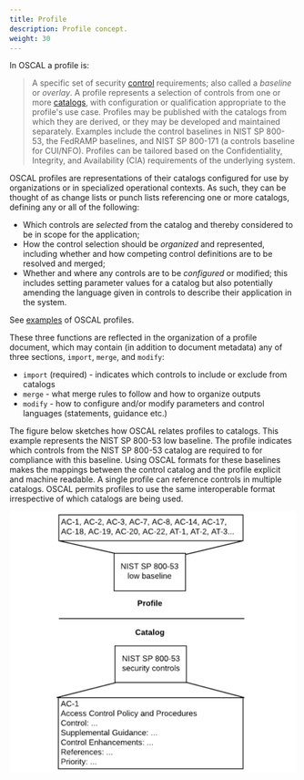 ```yaml
---
title: Profile
description: Profile concept.
weight: 30
---
```


In OSCAL a profile is:

> A specific set of security [control](../control/) requirements; also called a *baseline* or *overlay*. A profile represents a selection of controls from one or more [catalogs](../catalog/), with configuration or qualification appropriate to the profile's use case. Profiles may be published with the catalogs from which they are derived, or they may be developed and maintained separately. Examples include the control baselines in NIST SP 800-53, the FedRAMP baselines, and NIST SP 800-171 (a controls baseline for CUI/NFO).  Profiles can be tailored based on the Confidentiality, Integrity, and Availability (CIA) requirements of the underlying system.

OSCAL profiles are representations of their catalogs configured for use by organizations or in specialized operational contexts. As such, they can be thought of as change lists or punch lists referencing one or more catalogs, defining any or all of the following:

* Which controls are *selected* from the catalog and thereby considered to be in scope for the application;
* How the control selection should be *organized* and represented, including whether and how competing control definitions are to be resolved and merged;
* Whether and where any controls are to be *configured* or modified; this includes setting parameter values for a catalog but also potentially amending the language given in controls to describe their application in the system.

See [examples](/OSCAL/resources/examples/profiles/) of OSCAL profiles.

These three functions are reflected in the organization of a profile document, which may contain (in addition to document metadata) any of three sections, `import`, `merge`, and `modify`:

* `import` (required) - indicates which controls to include or exclude from catalogs
* `merge` - what merge rules to follow and how to organize outputs
* `modify` - how to configure and/or modify parameters and control languages (statements, guidance etc.)

The figure below sketches how OSCAL relates profiles to catalogs. This example represents the NIST SP 800-53 low baseline. The profile indicates which controls from the NIST SP 800-53 catalog are required to for compliance with this baseline. Using OSCAL formats for these baselines makes the mappings between the control catalog and the profile explicit and machine readable. A single profile can reference controls in multiple catalogs. OSCAL permits profiles to use the same interoperable format irrespective of which catalogs are being used.

![profile-catalog-mapping](profile-catalog-mapping-trivial-example.png)
